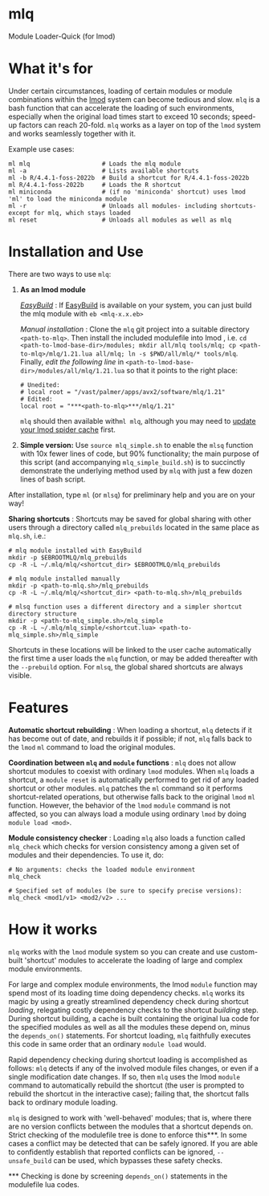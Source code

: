 # mlq
Module Loader-Quick (for lmod)

# What it's for

Under certain circumstances, loading of certain modules or module combinations within the [lmod](https://lmod.readthedocs.io/en/latest/) system can become tedious and slow. `mlq` is a bash function that can accelerate the loading of such environments, especially when the original load times start to exceed 10 seconds; speed-up factors can reach 20-fold. ``mlq`` works as a layer on top of the `lmod` system and works seamlessly together with it.

Example use cases:
```
ml mlq                    # Loads the mlq module
ml -a                     # Lists available shortcuts
ml -b R/4.4.1-foss-2022b  # Build a shortcut for R/4.4.1-foss-2022b
ml R/4.4.1-foss-2022b     # Loads the R shortcut
ml miniconda              # (if no 'miniconda' shortcut) uses lmod 'ml' to load the miniconda module
ml -r                     # Unloads all modules- including shortcuts- except for mlq, which stays loaded
ml reset                  # Unloads all modules as well as mlq
```

# Installation and Use

There are two ways to use `mlq`:
1. **As an lmod module**

    <u>*EasyBuild*</u> : If [EasyBuild](https://www.google.com/url?sa=t&source=web&rct=j&opi=89978449&url=https://easybuild.io/&ved=2ahUKEwj5_N-z5YyNAxWyF1kFHczsKHQQFnoECAkQAQ&usg=AOvVaw2ZN6GWMilgwKsFcoVp0KX2) is available on your system, you can just build the mlq module with `eb <mlq-x.x.eb>`

    *Manual installation* : Clone the `mlq` git project into a suitable directory `<path-to-mlq>`. Then install the included modulefile into lmod , i.e. `cd <path-to-lmod-base-dir>/modules; mkdir all/mlq tools/mlq; cp <path-to-mlq>/mlq/1.21.lua all/mlq; ln -s $PWD/all/mlq/* tools/mlq`. Finally, *edit the following line* in `<path-to-lmod-base-dir>/modules/all/mlq/1.21.lua` so that it points to the right place:

    ```
    # Unedited: 
    # local root = "/vast/palmer/apps/avx2/software/mlq/1.21"
    # Edited:
    local root = "***<path-to-mlq>***/mlq/1.21"
    ```
    `mlq` should then available with`ml mlq`, although you may need to [update your lmod spider cache](https://lmod.readthedocs.io/en/latest/130_spider_cache.html) first.

2. **Simple version:** Use `source mlq_simple.sh` to enable the `mlsq` function with 10x fewer lines of code, but 90% functionality; the main purpose of this script (and accompanying `mlq_simple_build.sh`) is to succinctly demonstrate the underlying method used by `mlq` with just a few dozen lines of bash script.

After installation, type `ml` (or `mlsq`) for preliminary help and you are on your way!

**Sharing shortcuts** : Shortcuts may be saved for global sharing with other users through a directory called `mlq_prebuilds` located in the same place as `mlq.sh`, i.e.:
```
# mlq module installed with EasyBuild
mkdir -p $EBROOTMLQ/mlq_prebuilds
cp -R -L ~/.mlq/mlq/<shortcut_dir> $EBROOTMLQ/mlq_prebuilds

# mlq module installed manually
mkdir -p <path-to-mlq.sh>/mlq_prebuilds
cp -R -L ~/.mlq/mlq/<shortcut_dir> <path-to-mlq.sh>/mlq_prebuilds

# mlsq function uses a different directory and a simpler shortcut directory structure
mkdir -p <path-to-mlq_simple.sh>/mlq_simple
cp -R -L ~/.mlq/mlq_simple/<shortcut.lua> <path-to-mlq_simple.sh>/mlq_simple
```
Shortcuts in these locations will be linked to the user cache automatically the first time a user loads the `mlq` function, or may be added thereafter with the `--prebuild` option. For `mlsq`, the global shared shortcuts are always visible.

# Features

**Automatic shortcut rebuilding** : When loading a shortcut, `mlq` detects if it has become out of date, and rebuilds it if possible; if not, `mlq` falls back to the `lmod` `ml` command to load the original modules.

**Coordination between `mlq` and `module` functions** : `mlq` does not allow shortcut modules to coexist with ordinary `lmod` modules. When `mlq` loads a shortcut, a `module reset` is automatically performed to get rid of any loaded shortcut or other modules. `mlq` patches the `ml` command so it performs shortcut-related operations, but otherwise falls back to the original `lmod` `ml` function. However, the behavior of the `lmod` `module` command is not affected, so you can always load a module using ordinary `lmod` by doing `module load <mod>`.

**Module consistency checker** : Loading `mlq` also loads a function called `mlq_check` which checks for version consistency among a given set of modules and their dependencies. To use it, do:
```
# No arguments: checks the loaded module environment
mlq_check

# Specified set of modules (be sure to specify precise versions):
mlq_check <mod1/v1> <mod2/v2> ...
  ```

# How it works

`mlq` works with the `lmod` module system so you can create and use custom-built
   'shortcut' modules to accelerate the loading of large and complex
   module environments.

 For large and complex module environments, the lmod `module` function may spend most of its loading time 
 doing dependency checks. `mlq` works its magic by using a greatly streamlined dependency check during shortcut *loading*, 
    relegating costly dependency checks to the shortcut *building* step. During shortcut building, 
    a cache is built containing the original lua code for the specified modules as well as
    all the modules these depend on, minus the `depends_on()`
   statements. For shortcut loading, `mlq` faithfully executes this code in same order that an ordinary `module load` would.
   
   Rapid dependency checking during shortcut loading is accomplished as follows:
   `mlq` detects if any of the involved module files changes, or even if a single modification
   date changes. If so, then `mlq` uses the lmod `module` command to automatically rebuild the shortcut
   (the user is prompted to rebuild the shortcut in the interactive case);
   failing that, the shortcut falls back to ordinary module loading.

  `mlq` is designed to work with 'well-behaved' modules;
   that is, where there are no version conflicts between the modules
   that a shortcut depends on. Strict checking of the modulefile tree 
   is done to enforce this***.
   In some cases a conflict may be detected that can be safely ignored. 
   If you are able to confidently establish that reported conflicts can
   be ignored, `--unsafe_build`     can be used, which bypasses these safety checks.

*** Checking is done by screening `depends_on()` statements in the
     modulefile lua codes.

